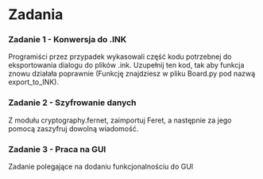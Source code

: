 # Zadania
### Zadanie 1 - Konwersja do .INK
Programiści przez przypadek wykasowali część kodu potrzebnej do eksportowania dialogu do plików .ink. Uzupełnij ten kod, tak aby funkcja znowu działała poprawnie (Funkcję znajdziesz w pliku Board.py pod nazwą export_to_INK).

### Zadanie 2 -  Szyfrowanie danych
Z modułu cryptography.fernet, zaimportuj Feret, a następnie za jego pomocą zaszyfruj dowolną wiadomość.

### Zadanie 3 - Praca na GUI
Zadanie polegające na dodaniu funkcjonalnościu do GUI
